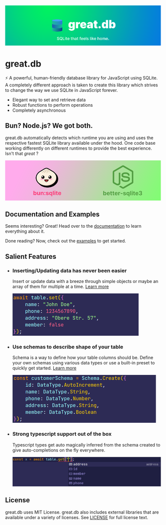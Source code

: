 ![](res/logo.png)

# great.db

⚡ A powerful, human-friendly database library for JavaScript using SQLite. A completely different approach is taken to create this library which strives to change the way we use SQLite in JavaScript forever.

- Elegant way to set and retrieve data
- Robust functions to perform operations
- Completely asynchronous



## Bun? Node.js? We got both.

great.db automatically detects which runtime you are using and uses the respective fastest SQLite library available under the hood. One code base working differently on different runtimes to provide the best experience. Isn't that *great* ?

![](res/dualpkg.png)



## Documentation and Examples

Seems interesting? Great! Head over to the [documentation](DOCUMENTATION.md) to learn everything about it.

Done reading? Now, check out the [examples](https://github.com/tr1ckydev/great.db/tree/main/examples) to get started.



## Salient Features

- ### Inserting/Updating data has never been easier

  Insert or update data with a breeze through simple objects or maybe an array of them for multiple at a time. [Learn more](https://github.com/tr1ckydev/great.db/blob/main/DOCUMENTATION.md#set-----promisevoid)

  ![](res/setdata.png)

- ### Use schemas to describe shape of your table

  Schema is a way to define how your table columns should be. Define your own schemas using various data types or use a built-in preset to quickly get started. [Learn more](https://github.com/tr1ckydev/great.db/blob/main/DOCUMENTATION.md#schema)

  ![](res/schema.png)

- ### Strong typescript support out of the box

  Typescript types get auto magically inferred from the schema created to give auto-completions on the fly everywhere.

  ![](res/autocomplete.png)



## License

great.db uses MIT License. great.db also includes external libraries that are available under a variety of licenses. See [LICENSE](https://github.com/tr1ckydev/great.db/blob/main/LICENSE) for full license text.
